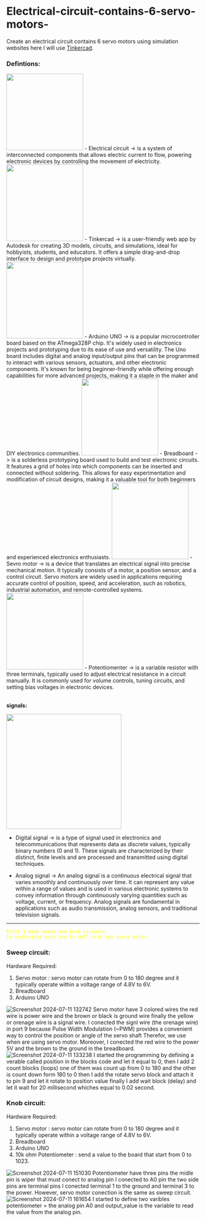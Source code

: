 # Electrical-circuit-contains-6-servo-motors-
Create an electrical circuit contains 6 servo motors using simulation websites here I will use [Tinkercad](https://www.tinkercad.com/dashboard).

### Defintions:

 <img src="https://th.bing.com/th/id/OIP.32uGkXWuex0kAledYhpcBQAAAA?rs=1&pid=ImgDetMain" width="200" />
- Electrical circuit -> is a system of interconnected components that allows electric current to flow, powering electronic devices by controlling the movement of electricity.
 <img src="https://www.homelearningschool.co.uk/wp-content/uploads/2020/03/tinkercad.png" width="200" />
- Tinkercad -> is a user-friendly web app by Autodesk for creating 3D models, circuits, and simulations, ideal for hobbyists, students, and educators. It offers a simple drag-and-drop interface to design and prototype projects virtually.
<img src="https://content.instructables.com/FWL/9DXP/ITW2CVXM/FWL9DXPITW2CVXM.png?auto=webp&fit=bounds&frame=1auto=webp&frame=1&height=300" width="200" />
- Arduino UNO -> is a popular microcontroller board based on the ATmega328P chip. It's widely used in electronics projects and prototyping due to its ease of use and versatility. The Uno board includes digital and analog input/output pins that can be programmed to interact with various sensors, actuators, and other electronic components. It's known for being beginner-friendly while offering enough capabilities for more advanced projects, making it a staple in the maker and DIY electronics communities.
<img src="https://th.bing.com/th/id/R.e612e0b934fdd882f2baf2ebbe8d57f8?rik=4p%2fIVyL6GnyS7A&riu=http%3a%2f%2fmlab.taik.fi%2fpaja%2fwp-content%2fuploads%2f2011%2f04%2fbreadboard.jpg&ehk=wKlsmG0RIkkiKdxdkMpJHs7RyRFP8TVNj%2fQeJYZQHyQ%3d&risl=&pid=ImgRaw&r=0" width="200" />
- Breadboard -> is a solderless prototyping board used to build and test electronic circuits. It features a grid of holes into which components can be inserted and connected without soldering. This allows for easy experimentation and modification of circuit designs, making it a valuable tool for both beginners and experienced electronics enthusiasts.
<img src="https://bestarduino.com/upload/201902/06/201902061139001202.jpg" width="200" />
- Sevro motor -> is a device that translates an electrical signal into precise mechanical motion. It typically consists of a motor, a position sensor, and a control circuit. Servo motors are widely used in applications requiring accurate control of position, speed, and acceleration, such as robotics, industrial automation, and remote-controlled systems.
<img src="https://miro.medium.com/v2/resize:fit:458/0*Usnapdl7EGPLHhwI" width="200" />
- Potentiomenter -> is a variable resistor with three terminals, typically used to adjust electrical resistance in a circuit manually. It is commonly used for volume controls, tuning circuits, and setting bias voltages in electronic devices.<br><br>

**signals:** <br>
 
 <img src="https://www.pcbmay.com/wp-content/uploads/2021/11/Figure-09-Visual-Representation-Of-Analog-And-Digital-Signals.jpg" width="300" />
 
- Digital signal ->  is a type of signal used in electronics and telecommunications that represents data as discrete values, typically binary numbers (0 and 1). These signals are characterized by their distinct, finite levels and are processed and transmitted using digital techniques.
  
- Analog signal -> An analog signal is a continuous electrical signal that varies smoothly and continuously over time. It can represent any value within a range of values and is used in various electronic systems to convey information through continuously varying quantities such as voltage, current, or frequency. Analog signals are fundamental in applications such as audio transmission, analog sensors, and traditional television signals.



-----------------------------------------------------------------------
<code style=" color : yellow ">First I made sweep and knob circuits to understand more how to dell with one servo motor.</code>

### Sweep circuit:
Hardware Required:
 1. Servo motor : servo motor can rotate from 0 to 180 degree and it typically operate within a voltage range of 4.8V to 6V.
 2. Breadboard
 3. Arduino UNO

![Screenshot 2024-07-11 132742](https://github.com/RaghadAlmadani/Electrical-circuit-contains-6-servo-motors-/assets/173769867/4290b9ac-d426-443f-bfa3-e83b150a482e)
Servo motor have 3 colored wires the red wire is power wire and the brown or black is ground wire finally the yellow or orenage wire is a signal wire. I conected the signl wire (the orenage wire) in port 9 because Pulse Width Modulation (~PWM) provides a convenient way to control the position or angle of the servo shaft Therefor, we use when are using servo motor. Moreover, I conected  the red wire to the power 5V and the brown to the ground in the breadboard.
![Screenshot 2024-07-11 133238](https://github.com/RaghadAlmadani/Electrical-circuit-contains-6-servo-motors-/assets/173769867/6af360d2-2cb4-40c0-bd2f-aed39fed8249)
I started the programming by defining a verable called position in the blocks code and let it equal to 0, then I add 2 count blocks (loops) one of them was count up from 0 to 180 and the other is count down form 180 to 0 then I add the rotate servo block and attach it to pin 9 and let it rotate to position value finally I add wait block (delay) and let it wait for 20 millisecond whiches equal to 0.02 second.

### Knob circuit:
Hardware Required:
1. Servo motor : servo motor can rotate from 0 to 180 degree and it typically operate within a voltage range of 4.8V to 6V.
 2. Breadboard
 3. Arduino UNO
 4. 10k ohm Potentiometer : send a value to the board that start from 0 to 1023.
    
![Screenshot 2024-07-11 151030](https://github.com/RaghadAlmadani/Electrical-circuit-contains-6-servo-motors-/assets/173769867/268c64e7-f05c-4c1f-b467-e60dcd5d1e4d)
Potentiometer have three pins the midle pin is wiper that must conect to analog pin I conected to A0 pin the two side pins are terminal pins I conected terminal 1 to the ground and terminal 3 to the power. However, servo motor conection is the same as sweep circuit.
![Screenshot 2024-07-11 161654](https://github.com/RaghadAlmadani/Electrical-circuit-contains-6-servo-motors-/assets/173769867/1f507326-a8a4-4d21-abf2-0321eb503d54)
I started to define two varibles potentiometer = the analog pin A0 and output_value is the variable to read the value from the analog pin. 



